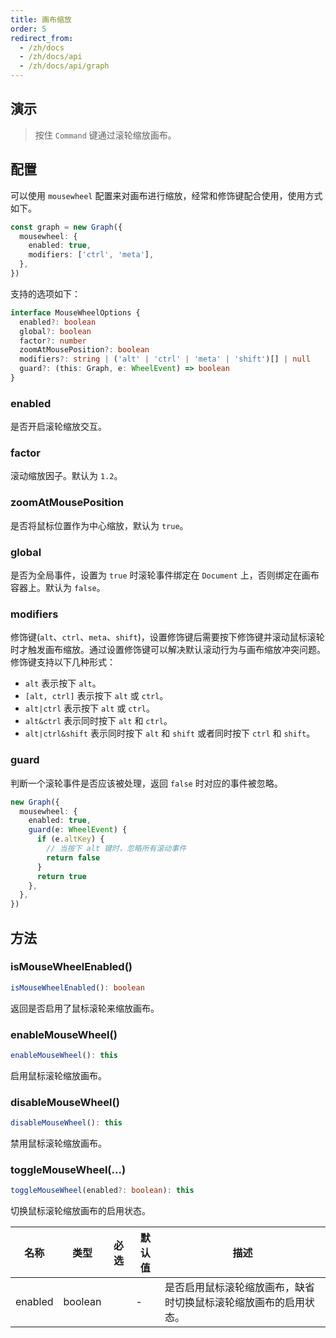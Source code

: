 ```yaml
---
title: 画布缩放
order: 5
redirect_from:
  - /zh/docs
  - /zh/docs/api
  - /zh/docs/api/graph
---
```


## 演示

> 按住 `Command` 键通过滚轮缩放画布。

<code id="api-graph-mousewheel" src="@/src/api/mousewheel/playground/index.tsx"></code>

## 配置

可以使用 `mousewheel` 配置来对画布进行缩放，经常和修饰键配合使用，使用方式如下。

```ts
const graph = new Graph({
  mousewheel: {
    enabled: true,
    modifiers: ['ctrl', 'meta'],
  },
})
```

支持的选项如下：

```ts
interface MouseWheelOptions {
  enabled?: boolean
  global?: boolean
  factor?: number
  zoomAtMousePosition?: boolean
  modifiers?: string | ('alt' | 'ctrl' | 'meta' | 'shift')[] | null
  guard?: (this: Graph, e: WheelEvent) => boolean
}
```

### enabled

是否开启滚轮缩放交互。

### factor

滚动缩放因子。默认为 `1.2`。

### zoomAtMousePosition

是否将鼠标位置作为中心缩放，默认为 `true`。

### global

是否为全局事件，设置为 `true` 时滚轮事件绑定在 `Document` 上，否则绑定在画布容器上。默认为 `false`。

### modifiers

修饰键(`alt`、`ctrl`、`meta`、`shift`)，设置修饰键后需要按下修饰键并滚动鼠标滚轮时才触发画布缩放。通过设置修饰键可以解决默认滚动行为与画布缩放冲突问题。修饰键支持以下几种形式：

- `alt` 表示按下 `alt`。
- `[alt, ctrl]` 表示按下 `alt` 或 `ctrl`。
- `alt|ctrl` 表示按下 `alt` 或 `ctrl`。
- `alt&ctrl` 表示同时按下 `alt` 和 `ctrl`。
- `alt|ctrl&shift` 表示同时按下 `alt` 和 `shift` 或者同时按下 `ctrl` 和 `shift`。

### guard

判断一个滚轮事件是否应该被处理，返回 `false` 时对应的事件被忽略。

```ts
new Graph({
  mousewheel: {
    enabled: true,
    guard(e: WheelEvent) {
      if (e.altKey) {
        // 当按下 alt 键时，忽略所有滚动事件
        return false
      }
      return true
    },
  },
})
```

## 方法

### isMouseWheelEnabled()

```ts
isMouseWheelEnabled(): boolean
```

返回是否启用了鼠标滚轮来缩放画布。

### enableMouseWheel()

```ts
enableMouseWheel(): this
```

启用鼠标滚轮缩放画布。

### disableMouseWheel()

```ts
disableMouseWheel(): this
```

禁用鼠标滚轮缩放画布。

### toggleMouseWheel(...)

```ts
toggleMouseWheel(enabled?: boolean): this
```

切换鼠标滚轮缩放画布的启用状态。

| 名称 | 类型 | 必选 | 默认值 | 描述 |
| --- | --- | :-: | --- | --- |
| enabled | boolean |  | - | 是否启用鼠标滚轮缩放画布，缺省时切换鼠标滚轮缩放画布的启用状态。 |
